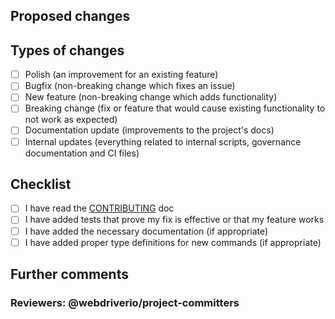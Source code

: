 ## Proposed changes

[//]: # 'Describe the big picture of your changes here to communicate to the maintainers why we should accept this pull request. If it fixes a bug or resolves a feature request, be sure to link to that issue.'

## Types of changes

[//]: # 'What types of changes does your code introduce to WebdriverIO?'
[//]: # '_Put an `x` in the boxes that apply_'

- [ ] Polish (an improvement for an existing feature)
- [ ] Bugfix (non-breaking change which fixes an issue)
- [ ] New feature (non-breaking change which adds functionality)
- [ ] Breaking change (fix or feature that would cause existing functionality to not work as expected)
- [ ] Documentation update (improvements to the project's docs)
- [ ] Internal updates (everything related to internal scripts, governance documentation and CI files)

## Checklist

[//]: # "_Put an `x` in the boxes that apply. You can also fill these out after creating the PR. If you're unsure about any of them, don't hesitate to ask. We're here to help! This is simply a reminder of what we are going to look for before merging your code._"

- [ ] I have read the [CONTRIBUTING](https://github.com/webdriverio/vscode-webdriverio/blob/main/CONTRIBUTION.md) doc
- [ ] I have added tests that prove my fix is effective or that my feature works
- [ ] I have added the necessary documentation (if appropriate)
- [ ] I have added proper type definitions for new commands (if appropriate)

## Further comments

[//]: # 'If this is a relatively large or complex change, kick off the discussion by explaining why you chose the solution you did and what alternatives you considered, etc...'

### Reviewers: @webdriverio/project-committers
